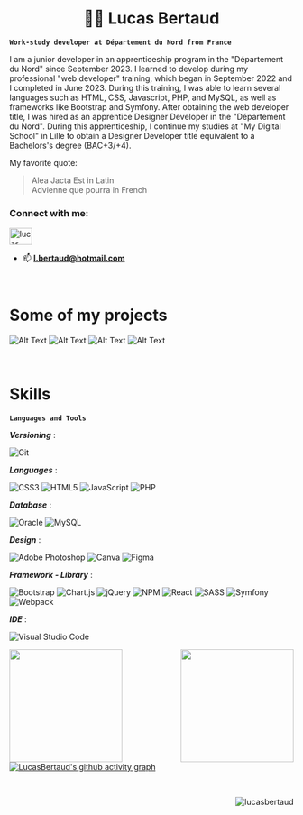 <h1 align="center">👨‍💻 Lucas Bertaud</h1>

**`Work-study developer at Département du Nord from France`**

I am a junior developer in an apprenticeship program in the "Département du Nord" since September 2023. I learned to develop during my professional "web developer" training, which began in September 2022 and I completed in June 2023. During this training, I was able to learn several languages such as HTML, CSS, Javascript, PHP, and MySQL, as well as frameworks like Bootstrap and Symfony. After obtaining the web developer title, I was hired as an apprentice Designer Developer in the "Département du Nord". During this apprenticeship, I continue my studies at "My Digital School" in Lille to obtain a Designer Developer title equivalent to a Bachelors's degree (BAC+3/+4).

My favorite quote:

> Alea Jacta Est in Latin <br>
> Advienne que pourra in French

<h3 align="left">Connect with me:</h3>
<p align="left">
<a href="https://linkedin.com/in/lucas bertaud" target="blank"><img align="center" src="https://raw.githubusercontent.com/rahuldkjain/github-profile-readme-generator/master/src/images/icons/Social/linked-in-alt.svg" alt="lucas bertaud" height="30" width="40" /></a>
</p>

- 📫 **l.bertaud@hotmail.com**

<br>
<h1 align="left">Some of my projects</h1>

![Alt Text](https://media.giphy.com/media/v1.Y2lkPTc5MGI3NjExNTYwMHdjODk0NHNubXY2dDMweHlqc2p2dXVwcW40djhtYjhzY3kwbyZlcD12MV9pbnRlcm5hbF9naWZfYnlfaWQmY3Q9Zw/AMrOgdrKdoI1MMtdMp/source.gif) ![Alt Text](https://media.giphy.com/media/vFKqnCdLPNOKc/giphy.gif)
![Alt Text](https://media.giphy.com/media/vFKqnCdLPNOKc/giphy.gif) ![Alt Text](https://media.giphy.com/media/vFKqnCdLPNOKc/giphy.gif)

<br>
<h1 align="left">Skills</h1>

**`Languages and Tools`**

**_Versioning_** : 

  ![Git](https://img.shields.io/badge/git-%23F05033.svg?style=for-the-badge&logo=git&logoColor=white)
  
**_Languages_** : 

  ![CSS3](https://img.shields.io/badge/css3-%231572B6.svg?style=for-the-badge&logo=css3&logoColor=white)
  ![HTML5](https://img.shields.io/badge/html5-%23E34F26.svg?style=for-the-badge&logo=html5&logoColor=white)
  ![JavaScript](https://img.shields.io/badge/javascript-%23323330.svg?style=for-the-badge&logo=javascript&logoColor=%23F7DF1E)
  ![PHP](https://img.shields.io/badge/php-%23777BB4.svg?style=for-the-badge&logo=php&logoColor=white)

**_Database_** : 

  ![Oracle](https://img.shields.io/badge/Oracle-F80000?style=for-the-badge&logo=oracle&logoColor=white)
  ![MySQL](https://img.shields.io/badge/mysql-%2300f.svg?style=for-the-badge&logo=mysql&logoColor=white)

  **_Design_** : 
  
  ![Adobe Photoshop](https://img.shields.io/badge/adobe%20photoshop-%2331A8FF.svg?style=for-the-badge&logo=adobe%20photoshop&logoColor=white)
  ![Canva](https://img.shields.io/badge/Canva-%2300C4CC.svg?style=for-the-badge&logo=Canva&logoColor=white)
  ![Figma](https://img.shields.io/badge/figma-%23F24E1E.svg?style=for-the-badge&logo=figma&logoColor=white)

  **_Framework - Library_** : 
  
 ![Bootstrap](https://img.shields.io/badge/bootstrap-%238511FA.svg?style=for-the-badge&logo=bootstrap&logoColor=white)
 ![Chart.js](https://img.shields.io/badge/chart.js-F5788D.svg?style=for-the-badge&logo=chart.js&logoColor=white)
 ![jQuery](https://img.shields.io/badge/jquery-%230769AD.svg?style=for-the-badge&logo=jquery&logoColor=white)
 ![NPM](https://img.shields.io/badge/NPM-%23CB3837.svg?style=for-the-badge&logo=npm&logoColor=white)
 ![React](https://img.shields.io/badge/react-%2320232a.svg?style=for-the-badge&logo=react&logoColor=%2361DAFB)
 ![SASS](https://img.shields.io/badge/SASS-hotpink.svg?style=for-the-badge&logo=SASS&logoColor=white)
 ![Symfony](https://img.shields.io/badge/symfony-%23000000.svg?style=for-the-badge&logo=symfony&logoColor=white)
 ![Webpack](https://img.shields.io/badge/webpack-%238DD6F9.svg?style=for-the-badge&logo=webpack&logoColor=black)

**_IDE_** : 

![Visual Studio Code](https://img.shields.io/badge/Visual%20Studio%20Code-0078d7.svg?style=for-the-badge&logo=visual-studio-code&logoColor=white)

<div>
  <a href="https://github.com/LucasBertaud/github-readme-stats">
    <img height=200 align="left" src="https://github-readme-stats.vercel.app/api?username=LucasBertaud&show_icons=true&theme=tokyonight" />
  </a>
  <a href="https://github.com/LucasBertaud/github-readme-stats">
    <img style="margin-bottom: '20px';" height=200 align="right" src="https://github-readme-stats.vercel.app/api/top-langs/?username=LucasBertaud&layout=compact&theme=tokyonight" />
  </a>
</div>
<br><br><br><br><br><br><br><br><br>

[![LucasBertaud's github activity graph](https://github-readme-activity-graph.vercel.app/graph?username=LucasBertaud&theme=tokyo-night)](https://github.com/LucasBertaud/github-readme-activity-graph)

<br>
<p align="right"> <img src="https://komarev.com/ghpvc/?username=lucasbertaud&label=Profile%20views&color=0e75b6&style=flat" alt="lucasbertaud" /> </p>
